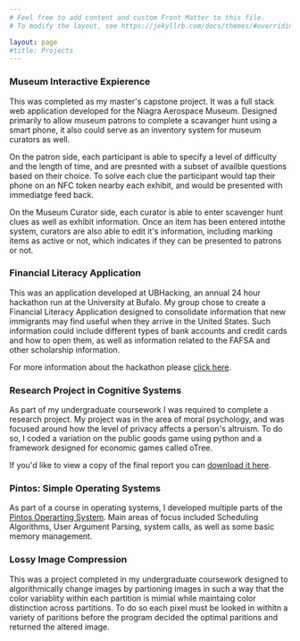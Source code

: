```yaml
---
# Feel free to add content and custom Front Matter to this file.
# To modify the layout, see https://jekyllrb.com/docs/themes/#overriding-theme-defaults

layout: page
#title: Projects
---
```


### Museum Interactive Expierence

This was completed as my master's capstone project. It was a full stack web application developed for the Niagra Aerospace Museum. Designed primarily to allow museum patrons to complete a scavanger hunt using a smart phone, it also could serve as an inventory system for museum curators as well.

On the patron side, each participant is able to specify a level of difficulty and the length of time, and are presnted with a subset of availble questions based on their choice. To solve each clue the participant would tap their phone on an NFC token nearby each exhibit, and would be presented with immediatge feed back.

On the Museum Curator side, each curator is able to enter scavenger hunt clues as well as exhibit information. Once an item has been entered intothe system, curators are also able to edit it's information, including marking items as active or not, which indicates if they can be presented to patrons or not.

### Financial Literacy Application

This was an application developed at UBHacking, an annual 24 hour hackathon run at the University at Bufalo. My group chose to create a Financial Literacy Application designed to consolidate information that new immigrants may find useful when they arrive in the United States. Such information could include different types of bank accounts and credit cards and how to open them, as well as information related to the FAFSA and other scholarship information.

For more information about the hackathon please [click here](https://devpost.com/software/something-catchy).

### Research Project in Cognitive Systems

As part of my undergraduate coursework I was required to complete a research project. My project was in the area of moral psychology, and was focused around how the level of privacy affects a person's altruism. To do so, I coded a variation on the public goods game using python and a framework designed for economic games called oTree.

If you'd like to view a copy of the final report you can [download it here](documents/Caceres-Wright_undergrad_capstone.pdf).

### Pintos: Simple Operating Systems

As part of a course in operating systems, I developed multiple parts of the [Pintos Operarting System](https://web.stanford.edu/class/cs140/projects/pintos/pintos_1.html). Main areas of focus included Scheduling Algorithms, User Argument Parsing, system calls, as well as some basic memory management.

### Lossy Image Compression

This was a project completed in my undergraduate coursework designed to algorithmically change images by partioning images in such a way that the color variablity within each partition is mimial while maintaing color distinction across partitions. To do so each pixel must be looked in withitn a variety of paritions before the program decided the optimal paritions and returned the altered image.